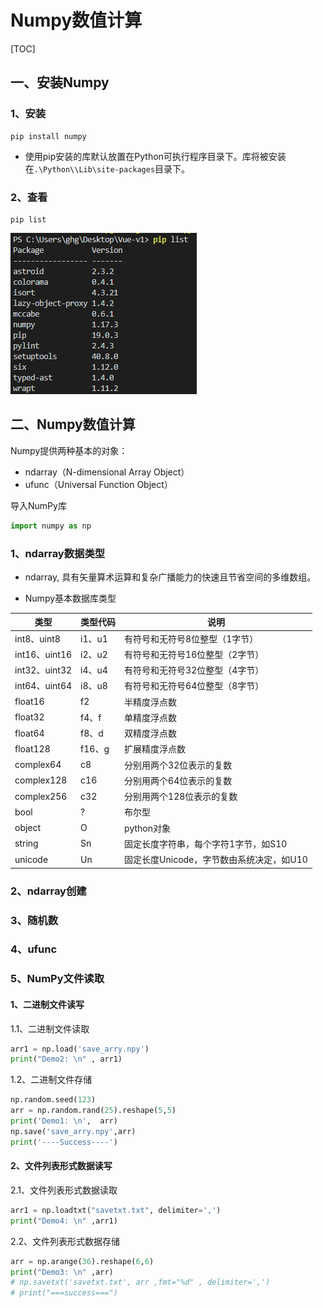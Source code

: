 # Numpy数值计算

[TOC]

## 一、安装Numpy

### 1、安装

```shell
pip install numpy
```

- 使用pip安装的库默认放置在Python可执行程序目录下。库将被安装在`.\Python\\Lib\site-packages`目录下。

### 2、查看

```shell
pip list
```

![](IMG/微信截图_20191028085045.png)



## 二、Numpy数值计算

Numpy提供两种基本的对象：

- ndarray（N-dimensional Array Object）
- ufunc（Universal Function Object）

导入NumPy库

```python
import numpy as np
```

### 1、ndarray数据类型

- ndarray, 具有矢量算术运算和复杂广播能力的快速且节省空间的多维数组。 

- Numpy基本数据库类型

| 类型          | 类型代码 | 说明                                     |
| ------------- | -------- | ---------------------------------------- |
| int8、uint8   | i1、u1   | 有符号和无符号8位整型（1字节）           |
| int16、uint16 | i2、u2   | 有符号和无符号16位整型（2字节）          |
| int32、uint32 | i4、u4   | 有符号和无符号32位整型（4字节）          |
| int64、uint64 | i8、u8   | 有符号和无符号64位整型（8字节）          |
| float16       | f2       | 半精度浮点数                             |
| float32       | f4、f    | 单精度浮点数                             |
| float64       | f8、d    | 双精度浮点数                             |
| float128      | f16、g   | 扩展精度浮点数                           |
| complex64     | c8       | 分别用两个32位表示的复数                 |
| complex128    | c16      | 分别用两个64位表示的复数                 |
| complex256    | c32      | 分别用两个128位表示的复数                |
| bool          | ?        | 布尔型                                   |
| object        | O        | python对象                               |
| string        | Sn       | 固定长度字符串，每个字符1字节，如S10     |
| unicode       | Un       | 固定长度Unicode，字节数由系统决定，如U10 |

### 2、ndarray创建

### 3、随机数

### 4、ufunc

### 5、NumPy文件读取

#### 1、二进制文件读写

1.1、二进制文件读取

```python
arr1 = np.load('save_arry.npy')
print("Demo2: \n" , arr1)
```

1.2、二进制文件存储

```python
np.random.seed(123)
arr = np.random.rand(25).reshape(5,5)
print('Demo1: \n',  arr)
np.save('save_arry.npy',arr)
print('----Success----')
```

#### 2、文件列表形式数据读写

2.1、文件列表形式数据读取

```python
arr1 = np.loadtxt("savetxt.txt", delimiter=',')
print("Demo4: \n" ,arr1)
```

2.2、文件列表形式数据存储

```python
arr = np.arange(36).reshape(6,6)
print("Demo3: \n" ,arr)
# np.savetxt('savetxt.txt', arr ,fmt="%d" , delimiter=',')
# print("===success===")
```

